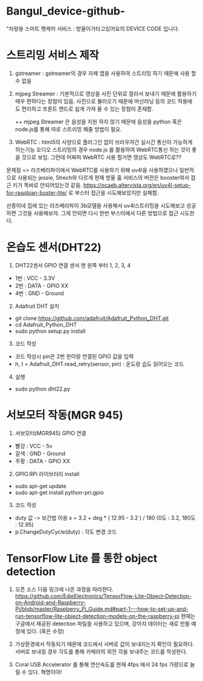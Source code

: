 ﻿# Bangul_device-github-
"차량용 스마트 펫케어 서비스 : 방울이가타고있어요의 DEVICE CODE 입니다.


# 스트리밍 서비스 제작

1. gstreamer : gstreamer의 경우 자체 앱을 사용하여 스트리밍 하기 때문에 사용 할 수 없음

2. mjpeg Streamer : 기본적으로 영상을 사진 단위로 잘라서 보내기 때문에 활용하기 매우 편하다는 장점이 있음.
  사진으로 불러오기 때문에 머신러닝 등의 코드 적용에도 편리하고 프론트 엔드로 쉽게 가져 올 수 있는 장점이 존재함.
   
   ++ mjpeg Streamer 은 음성을 지원 하지 않기 때문에 음성을
   python 혹은 node.js를 통해 따로 스트리밍 해줄 방법이 필요.

3. WebRTC : html5의 사양으로 플러그인 없이 브라우저간 실시간 통신이 가능하게 하는기능
  오디오 스트리밍의 경우 node.js 를 활용하여 WebRTC통신 하는 것이 좋을 것으로 보임.
  그런데 어짜피 WebRTC 사용 할거면 영상도 WebRTC로?? 
  
 문제점
  => 라즈베리파이에서 WebRTC를 사용하기 위해 uv4l을 사용하였으나 일반적으로 사용되는 jessie, Strech와 다르게 현재 방울 홈 서비스의 버전은 booster여서 접근 키가 똑바로 안되어있는것 같음.
  https://ocaeb.altervista.org/en/uv4l-setup-for-raspbian-buster-lite/ 로 부스터 접근을 시도해보았지만 실패함.
  
 선종이네 집에 있는 라즈베리파이 3b모델을 사용해서 uv4l스트리밍을 시도해보고 성공하면 그것을 사용해보자.
 그게 안되면 다시 한번 부스터에서 다른 방법으로 접근 시도한다.


# 온습도 센서(DHT22)

1. DHT22센서 GPIO 연결
센서 맨 왼쪽 부터 1, 2, 3, 4
- 1번 : VCC - 3.3V
- 2번 : DATA - GPIO XX
- 4번 : GND - Ground

2. Adafruit DHT 설치
- git clone https://github.com/adafruit/Adafruit_Python_DHT.git
- cd Adafruit_Python_DHT
- sudo python setup.py install

3. 코드 작성
- 코드 작성시 pin은 2번 핀이랑 연결된 GPIO 값을 입력
- h, t = Adafruit_DHT.read_retry(sensor, pin) : 온도랑 습도 읽어오는 코드

4. 실행
- sudo python dht22.py

# 서보모터 작동(MGR 945)
1. 서보모터(MGR945) GPIO 연결
- 빨강 : VCC - 5v
- 갈색 : GND - Ground
- 주황 : DATA - GPIO XX

2. GPIO.RPi 라이브러리 install
- sudo apt-get update
- sudo apt-get install python-pri.gpio

3. 코드 작성
- duty 값 -> 보간법 이용 x = 3.2 + deg * ( 12.95 - 3.2 ) / 180 (0도 : 3.2, 180도 : 12.95)
- p.ChangeDutyCycle(duty) : 각도 변경 코드

# TensorFlow Lite 를 통한 object detection

1. 오픈 소스 다음 링크에 나온 과정을 따라한다. 
https://github.com/EdjeElectronics/TensorFlow-Lite-Object-Detection-on-Android-and-Raspberry-Pi/blob/master/Raspberry_Pi_Guide.md#part-1---how-to-set-up-and-run-tensorflow-lite-object-detection-models-on-the-raspberry-pi
현재는 구글에서 제공된 detection 파일을 사용하고 있으며, 강아지 데이터는 새로 만들 예정에 있다. (혹은 수정)

2. 가상환경에서 작동되기 때문에 코드에서 서버로 값이 보내지는지 확인이 필요하다.
서버로 보내질 경우 각도를 통해 카메라의 회전 각을 보내주는 코드를 작성한다.

3.  Coral USB Accelerator 를 통해 연산속도를 현재 4fps 에서 24 fps 가량으로 늘릴 수 있다.
혁명이야!
